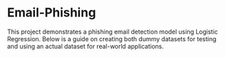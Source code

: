 # Email-Phishing
This project demonstrates a phishing email detection model using Logistic Regression. Below is a guide on creating both dummy datasets for testing and using an actual dataset for real-world applications.
